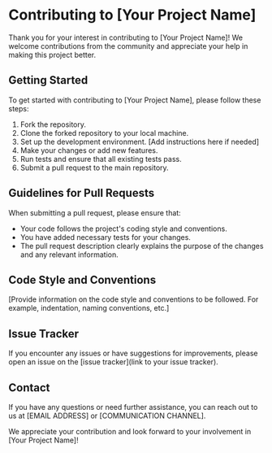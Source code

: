 # Contributing to [Your Project Name]

Thank you for your interest in contributing to [Your Project Name]! We welcome contributions from the community and appreciate your help in making this project better.

## Getting Started

To get started with contributing to [Your Project Name], please follow these steps:

1. Fork the repository.
2. Clone the forked repository to your local machine.
3. Set up the development environment. [Add instructions here if needed]
4. Make your changes or add new features.
5. Run tests and ensure that all existing tests pass.
6. Submit a pull request to the main repository.

## Guidelines for Pull Requests

When submitting a pull request, please ensure that:

- Your code follows the project's coding style and conventions.
- You have added necessary tests for your changes.
- The pull request description clearly explains the purpose of the changes and any relevant information.

## Code Style and Conventions

[Provide information on the code style and conventions to be followed. For example, indentation, naming conventions, etc.]

## Issue Tracker

If you encounter any issues or have suggestions for improvements, please open an issue on the [issue tracker](link to your issue tracker).

## Contact

If you have any questions or need further assistance, you can reach out to us at [EMAIL ADDRESS] or [COMMUNICATION CHANNEL].

We appreciate your contribution and look forward to your involvement in [Your Project Name]!